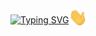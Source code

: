 <div style="display:flex;"><div style="margin-top:10px;"><a href="https://git.io/typing-svg"><img src="https://readme-typing-svg.demolab.com?font=Fira+Code&duration=1500&pause=1000&repeat=false&width=250&height=30&lines=Hello+my+name+is+Emre" alt="Typing SVG" /></div></a><div>
<a> <img src="./Images/wave.gif" width="30px"> </a></div></div>
